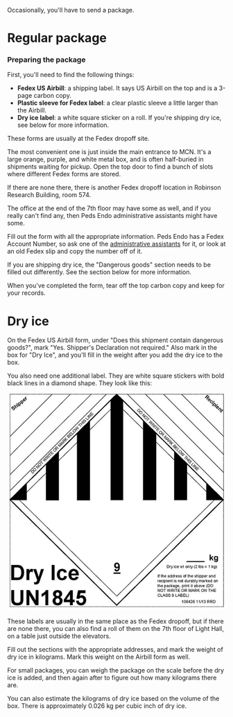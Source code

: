 <!-- TITLE: Sending packages -->

Occasionally, you'll have to send a package. 

# Regular package
### Preparing the package

First, you'll need to find the following things:

* **Fedex US Airbill**: a shipping label. It says US Airbill on the top and is a 3-page carbon copy.
* **Plastic sleeve for Fedex label**: a clear plastic sleeve a little larger than the Airbill.
* **Dry ice label**: a white square sticker on a roll. If you're shipping dry ice, see below for more information.

These forms are usually at the Fedex dropoff site. 

The most convenient one is just inside the main entrance to MCN. It's a large orange, purple, and white metal box, and is often half-buried in shipments waiting for pickup. Open the top door to find a bunch of slots where different Fedex forms are stored. 

If there are none there, there is another Fedex dropoff location in Robinson Research Building, room 574.

The office at the end of the 7th floor may have some as well, and if you really can't find any, then Peds Endo administrative assistants might have some.

Fill out the form with all the appropriate information. Peds Endo has a Fedex Account Number, so ask one of the [administrative assistants](/admin-asst) for it, or look at an old Fedex slip and copy the number off of it.

If you are shipping dry ice, the "Dangerous goods" section needs to be filled out differently. See the section below for more information.

When you've completed the form, tear off the top carbon copy and keep for your records.



# Dry ice
On the Fedex US Airbill form, under "Does this shipment contain dangerous goods?", mark "Yes. Shipper's Declaration not required." Also mark in the box for "Dry Ice", and you'll fill in the weight after you add the dry ice to the box.

You also need one additional label. They are white square stickers with bold black lines in a diamond shape. They look like this: 

![dry ice label](/uploads/package-sending/package-sending-00001.jpg "dry ice label")

These labels are usually in the same place as the Fedex dropoff, but if there are none there, you can also find a roll of them on the 7th floor of Light Hall, on a table just outside the elevators.

Fill out the sections with the appropriate addresses, and mark the weight of dry ice in kilograms. Mark this weight on the Airbill form as well.

For small packages, you can weigh the package on the scale before the dry ice is added, and then again after to figure out how many kilograms there are.

You can also estimate the kilograms of dry ice based on the volume of the box. There is approximately 0.026 kg per cubic inch of dry ice.

